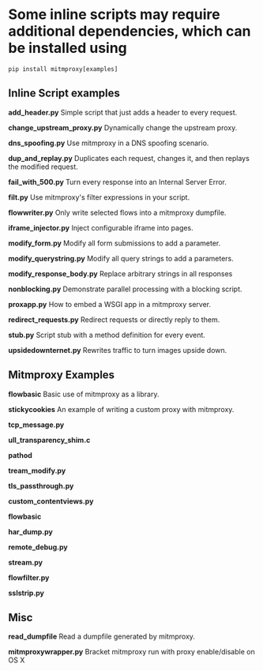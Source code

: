 # Some inline scripts may require additional dependencies, which can be installed using
`pip install mitmproxy[examples]`


## Inline Script examples
**add_header.py**   Simple script that just adds a header to every request.

**change_upstream_proxy.py**  Dynamically change the upstream proxy.

**dns_spoofing.py**           Use mitmproxy in a DNS spoofing scenario.

**dup_and_replay.py**         Duplicates each request, changes it, and then replays the modified request.

**fail_with_500.py**          Turn every response into an Internal Server Error.

**filt.py**                  Use mitmproxy's filter expressions in your script.

**flowwriter.py**             Only write selected flows into a mitmproxy dumpfile.

**iframe_injector.py**        Inject configurable iframe into pages.

**modify_form.py**            Modify all form submissions to add a parameter.

**modify_querystring.py**     Modify all query strings to add a parameters.

**modify_response_body.py**   Replace arbitrary strings in all responses

**nonblocking.py**            Demonstrate parallel processing with a blocking script.

**proxapp.py**                How to embed a WSGI app in a mitmproxy server.

**redirect_requests.py**      Redirect requests or directly reply to them.

**stub.py**                   Script stub with a method definition for every event.

**upsidedownternet.py**       Rewrites traffic to turn images upside down.


## Mitmproxy Examples
**flowbasic**                 Basic use of mitmproxy as a library.

**stickycookies**             An example of writing a custom proxy with mitmproxy.

**tcp_message.py**

**ull_transparency_shim.c**

**pathod**

**tream_modify.py** 

**tls_passthrough.py**

**custom_contentviews.py**    

**flowbasic**          

**har_dump.py**                 

**remote_debug.py**       

**stream.py**                    

**flowfilter.py**      

**sslstrip.py** 

## Misc
**read_dumpfile**             Read a dumpfile generated by mitmproxy.

**mitmproxywrapper.py**       Bracket mitmproxy run with proxy enable/disable on OS X

